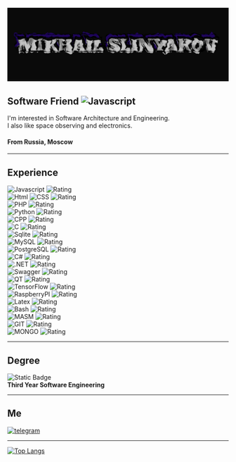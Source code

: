 [![Header](https://github.com/Slindess/Slindess/blob/main/assets/MS.png?raw=true)](https://vk.com/mikhailslinyakov)

## Software Friend ![Javascript](https://img.shields.io/badge/--000000?style=for-the-badge&logo=mcdonalds&color=FFFFFF)  
I'm interested in Software Architecture and Engineering.  
I also like space observing and electronics.
#### From Russia, Moscow
---
## Experience</br>
![Javascript](https://img.shields.io/badge/-JAVASCRIPT\(Vanilla\)-000000?style=for-the-badge&logo=javascript)
![Rating](https://img.shields.io/badge/★★★☆☆-yellow?style=for-the-badge)  
![Html](https://img.shields.io/badge/-Html-000000?style=for-the-badge&logo=HTML5&logoColor=FF7800)
![CSS](https://img.shields.io/badge/-CSS-000000?style=for-the-badge&logo=css3&logoColor=0042FF)
![Rating](https://img.shields.io/badge/★★★☆☆-yellow?style=for-the-badge)  
![PHP](https://img.shields.io/badge/-PHP-000000?style=for-the-badge&logo=php&logoColor=A6B0E9)
![Rating](https://img.shields.io/badge/★★★☆☆-yellow?style=for-the-badge)  
![Python](https://img.shields.io/badge/-Python-000000?style=for-the-badge&logo=python&logoColor=FF0078)
![Rating](https://img.shields.io/badge/★★★★☆-yellow?style=for-the-badge)  
![CPP](https://img.shields.io/badge/-C++-000000?style=for-the-badge&logo=c%2b%2b&logoColor=3900FF)
![Rating](https://img.shields.io/badge/★★★★☆-yellow?style=for-the-badge)  
![C](https://img.shields.io/badge/-C-000000?style=for-the-badge&logo=c&logoColor=FFF700)
![Rating](https://img.shields.io/badge/★★★★☆-yellow?style=for-the-badge)  
![Sqlite](https://img.shields.io/badge/-Sqlite-000000?style=for-the-badge&logo=%53%51%4c%69%74%65&logoColor=3900FF)
![Rating](https://img.shields.io/badge/★★★☆☆-yellow?style=for-the-badge)  
![MySQL](https://img.shields.io/badge/-MySQL-000000?style=for-the-badge&logo=mysql&logoColor=6BC7F2)
![Rating](https://img.shields.io/badge/★★★☆☆-yellow?style=for-the-badge)  
![PostgreSQL](https://img.shields.io/badge/-PostgreSQL-000000?style=for-the-badge&logo=postgresql&logoColor=578BBD)
![Rating](https://img.shields.io/badge/★★★☆☆-yellow?style=for-the-badge)  
![C#](https://img.shields.io/badge/-CSharp-000000?style=for-the-badge&logo=csharp&logoColor=8224ED)
![Rating](https://img.shields.io/badge/★★★☆☆-yellow?style=for-the-badge)  
![.NET](https://img.shields.io/badge/-.NET&ASP-000000?style=for-the-badge&logo=dotnet&logoColor=FA059C)
![Rating](https://img.shields.io/badge/★★☆☆☆-yellow?style=for-the-badge)  
![Swagger](https://img.shields.io/badge/-SWAGGER&OPENAPI-000000?style=for-the-badge&logo=swagger&logoColor=4AA62B)
![Rating](https://img.shields.io/badge/★★☆☆☆-yellow?style=for-the-badge)  
![QT](https://img.shields.io/badge/-QT-000000?style=for-the-badge&logo=qt&logoColor=0CF78E)
![Rating](https://img.shields.io/badge/★★★☆☆-yellow?style=for-the-badge)  
![TensorFlow](https://img.shields.io/badge/-TensorFlow-000000?style=for-the-badge&logo=tensorflow&logoColor=FFBB00)
![Rating](https://img.shields.io/badge/★☆☆☆☆-yellow?style=for-the-badge)  
![RaspberryPI](https://img.shields.io/badge/-RaspberryPI-000000?style=for-the-badge&logo=raspberrypi&logoColor=FF005D)
![Rating](https://img.shields.io/badge/★☆☆☆☆-yellow?style=for-the-badge)  
![Latex](https://img.shields.io/badge/-Latex-000000?style=for-the-badge&logo=latex&logoColor=A9D4A7)
![Rating](https://img.shields.io/badge/★★☆☆☆-yellow?style=for-the-badge)  
![Bash](https://img.shields.io/badge/-Bash-000000?style=for-the-badge&logo=gnubash&logoColor=A7B6D4)
![Rating](https://img.shields.io/badge/★★★☆☆-yellow?style=for-the-badge)  
![MASM](https://img.shields.io/badge/-MASM-000000?style=for-the-badge&logo=pastebin&logoColor=E1FAC5)
![Rating](https://img.shields.io/badge/★☆☆☆☆-yellow?style=for-the-badge)  
![GIT](https://img.shields.io/badge/-GIT-000000?style=for-the-badge&logo=git&logoColor=F26038)
![Rating](https://img.shields.io/badge/★★☆☆☆-yellow?style=for-the-badge)  
![MONGO](https://img.shields.io/badge/-MONGO-000000?style=for-the-badge&logo=mongodb&logoColor=2F9E58)
![Rating](https://img.shields.io/badge/★★☆☆☆-yellow?style=for-the-badge)  

---
## Degree</br>
![Static Badge](https://img.shields.io/badge/-BMSTU-000000?style=for-the-badge&logo=aeroflot&logoColor=FFFFFF)  
<b>Third Year Software Engineering</b>

---
## Me</br>
[![telegram](https://img.shields.io/badge/-telegram-000000?style=for-the-badge&logo=telegram&logoColor=FFFE00)](https://t.me/MikhailSlinyakov)

---

[![Top Langs](https://github-readme-stats.vercel.app/api/top-langs/?username=slindess&exclude_repo=Slindess.github.io&theme=highcontrast)](https://github.com/anuraghazra/github-readme-stats)
